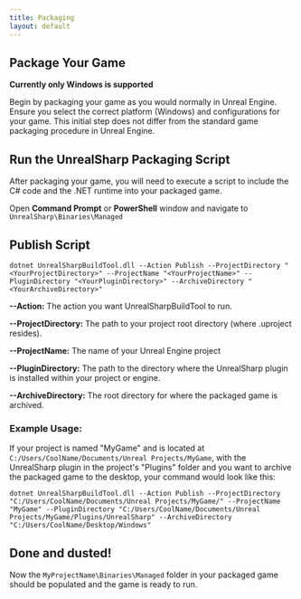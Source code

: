 ```yaml
---
title: Packaging
layout: default
---
```



## Package Your Game

**Currently only Windows is supported**

Begin by packaging your game as you would normally in Unreal Engine. Ensure you select the correct platform (Windows) and configurations for your game. This initial step does not differ from the standard game packaging procedure in Unreal Engine.

## Run the UnrealSharp Packaging Script

After packaging your game, you will need to execute a script to include the C# code and the .NET runtime into your packaged game.

Open **Command Prompt** or **PowerShell** window and navigate to ```UnrealSharp\Binaries\Managed```

## Publish Script
```dotnet UnrealSharpBuildTool.dll --Action Publish --ProjectDirectory "<YourProjectDirectory>" --ProjectName "<YourProjectName>" --PluginDirectory "<YourPluginDirectory>" --ArchiveDirectory "<YourArchiveDirectory>"```

**--Action:** The action you want UnrealSharpBuildTool to run.

**--ProjectDirectory:** The path to your project root directory (where .uproject resides).

**--ProjectName:** The name of your Unreal Engine project

**--PluginDirectory:** The path to the directory where the UnrealSharp plugin is installed within your project or engine.

**--ArchiveDirectory:** The root directory for where the packaged game is archived.

### Example Usage:
If your project is named "MyGame" and is located at ```C:/Users/CoolName/Documents/Unreal Projects/MyGame```, with the UnrealSharp plugin in the project's "Plugins" folder and you want to archive the packaged game to the desktop, your command would look like this:

```dotnet UnrealSharpBuildTool.dll --Action Publish --ProjectDirectory "C:/Users/CoolName/Documents/Unreal Projects/MyGame/" --ProjectName "MyGame" --PluginDirectory "C:/Users/CoolName/Documents/Unreal Projects/MyGame/Plugins/UnrealSharp" --ArchiveDirectory "C:/Users/CoolName/Desktop/Windows"```

## Done and dusted!

Now the ```MyProjectName\Binaries\Managed``` folder in your packaged game should be populated and the game is ready to run.

